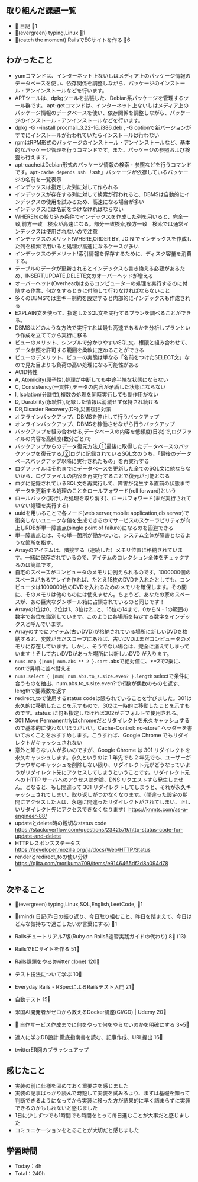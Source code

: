 
## 取り組んだ課題一覧

- :memo: 日記 :tomato:1
- :deciduous_tree:(evergreen) typing,Linux :tomato:1
- :stars:(catch the moment) RailsでECサイトを作る :tomato:6

## わかったこと

- yumコマンドは、インターネット上ないしはメディア上のパッケージ情報のデータベースを使い、依存関係を調整しながら、パッケージのインストール・アンインストールなどを行います。
- APTツールは、dpkgツールを拡張した、Debian系パッケージを管理するツール群です。
apt-getコマンドは、インターネット上ないしはメディア上のパッケージ情報のデータベースを使い、依存関係を調整しながら、パッケージのインストール・アンインストールなどを行います。
- dpkg -G --install procmail_3.22-16_i386.deb , -G optionで新バージョンがすでにインストールが行われていたらインストールは行わない
- rpmはRPM形式のパッケージのインストール・アンインストールなど、基本的なパッケージ管理を行うコマンドです。また、パッケージの参照および検査も行えます。
- apt-cacheはDebian形式のパッケージ情報の検索・参照などを行うコマンドです。`apt-cache depends ssh` 「ssh」パッケージが依存しているパッケージの名前を一覧表示
- インデックスは指定した列に対して作られる
- インデックスが存在する列に対して検索が行われると、DBMSは自動的にインデックスの使用を試みるため、高速になる場合が多い
- インデックスには名前をつけなければならない
- WHERE句の絞り込み条件でインデックスを作成した列を用いると、完全一致,前方一致　検索が高速になる。部分一致検索,後方一致　検索では通常インデックスは使用されないので注意
- インデックスのメリット!WHERE,ORDER BY, JOIN でインデックスを作成した列を検索で用いると処理が高速になるケースが多い
- インデックスのデメリット!索引情報を保存するために、ディスク容量を消費する。
- テーブルのデータが更新されるとインデックスも書き換える必要があるため、INSERT,UPDATE,DELETE文のオーバーヘッドが増える
- オーバーヘッド(Overhead)はあるコンピューターの処理を実行するのに付随する作業、何かをするときに付随して行わなければならないこと
- 多くのDBMSでは主キー制約を設定すると内部的にインデックスも作成される
- EXPLAIN文を使って、指定したSQL文を実行するプランを調べることができる。
- DBMSはどのような方法で実行すれば最も高速であるかを分析しプランという作成を立ててから実行に移る
- ビューのメリット、シンプルで分かりやすいSQL文、権限と組み合わせて、データ参照を許可する範囲を柔軟に定めることができる
- ビューのデメリット、ビューの実態は単なる「名前をつけたSELECT文」なので見た目よりも負荷の高い処理になる可能性がある
- ACID特性
- A, Atomicity(原子性),処理が中断しても中途半端な状態にならない
- C, Consistency(一貫性),データの内容が矛盾した状態にならない
- I, Isolation(分離性),複数の処理を同時実行しても副作用がない
- D, Durability(永続性),記録した情報は消滅せず保持され続ける
- DR,Disaster Recovery(DR),災害復旧対策
- オフラインバックアップ、DBMSを停止して行うバックアップ
- オンラインバックアップ、DBMSを稼働させながら行うバックアップ
- バックアップを組み合わせる,データベースの内容を低頻度(日次)で,ログファイルの内容を高頻度(数分ごと)で
- バックアップからのデータ復元方法,①最後に取得したデータベースのバックアップを復元する,②ログに記録されているSQL文のうち、「最後のデータベースバックアップ以降に実行されたもの」を再実行する
- ログファイルはそれまでにデータベースを更新した全てのSQL文に他ならないから、ログファイルの内容を再実行することで復元が可能となる
- ログに記録されているSQL文を再実行して、障害が発生する直前の状態までデータを更新する処理のことをロールフォワード(roll forward)という
- ロールバック(実行した処理を取り消す)、ロールフォワード(まだ実行されていない処理を実行する)
- uuidを用いることで各ノード(web server,mobile application,db server)で衝突しないユニークな値を生成できるのでサービスのスケーラビリティが向上しRDBが単一障害点(single point of failure)になるのを回避できる
- 単一障害点とは、その単一箇所が働かないと、システム全体が障害となるような箇所を指す。
- Arrayのアイテムは、隣接する（連続した）メモリ位置に格納されています。一緒に保存されているので、アイテムのコレクション全体をチェックするのは簡単です。
- 自宅のスペースがコンピュータのメモリに例えられるのです。1000000個のスペースがあるアレイを作れば、たとえ15枚のDVDを入れたとしても、コンピュータは1000000枚のDVDを入れるためのメモリを確保します。その間に、そのメモリは他のものには使えません。ちょうど、あなたの家のスペースが、あの巨大なダンボール箱に占領されているのと同じです！
- Arrayの1位は0、2位は1、3位は2...と、15位の14まで、0からN - 1の範囲の数字で各位を識別しています。このように各場所を特定する数字をインデックスと呼んでいます。
- Arrayのすでにアイテム(古いDVD)が格納されている場所に新しいDVDを格納すると、変数がまだスコープにあれば、古いDVDはまだコンピュータのメモリに存在しています。しかし、そうでない場合は、完全に消えてしまっています！そして古いDVDがあった場所には新しいDVD が入ります。
- `nums.map {|num| num.abs ** 2 }.sort` .absで絶対値に、**2で2乗に、sortで昇順に並べ替える
- `nums.select { |num| num.abs.to_s.size.even? }.length` selectで条件に合うものを抽出、num.abs.to_s.size.even?で桁数が偶数のものを返す、lengthで要素数を返す
- redirect_toで使用するstatus codeは限られていることを学びました。301は永久的に移動したことを示すもので、302は一時的に移動したことを示すものです。status: に何も指定しなければ302がデフォルトで使用される。
- 301 Move Permanentrlyはchromeだとリダイレクトを永久キャッシュするので基本的に使わないほうがいい。Cache-Control: no-store" ヘッダーを書いておくことをおすすめします。こうすれば、Google Chrome でもリダイレクトがキャッシュされない 
- 意外と知らない人が多いのですが、Google Chrome は 301 リダイレクトを永久キャッシュします。永久というのは 1 年先でも 2 年先でも、ユーザーがブラウザのキャッシュを削除しない限り、リダイレクト元がどうなっていようがリダイレクト先にアクセスしてしまうということです。リダイレクト元への HTTP サーバへのアクセスは勿論、DNS リクエストすら発生しません。となると、もし間違って 301 リダイレクトしてしまうと、それが永久キャッシュされてしまい、取り返しがつかなくなります。（間違った設定の期間にアクセスした人は、永遠に間違ったリダイレクトがされてしまい、正しいリダイレクト先にアクセスできなくなります）https://knmts.com/as-a-engineer-88/
- updateとdelete時の親切なstatus code https://stackoverflow.com/questions/2342579/http-status-code-for-update-and-delete
- HTTPレスポンスステータス https://developer.mozilla.org/ja/docs/Web/HTTP/Status
- renderとredirect_toの使い分け https://qiita.com/morikuma709/items/e9146465df2d8a094d78
- 

## 次やること

- :deciduous_tree:(evergreen) typing,Linux,SQL,English,LeetCode, :tomato:1
- :memo:(mind) 日記(昨日の振り返り、今日取り組むこと、昨日を踏まえて、今日はどんな気持ちで過ごしたいか言葉にする) :tomato:1

- Railsチュートリアル7版(Ruby on Rails5速習実践ガイドの代わり) 8:tomato: (13)
- RailsでECサイトを作る 51:tomato:
- Rails課題をやる(twitter clone) 120:tomato:
- テスト技法について学ぶ 10:tomato:
- Everyday Rails - RSpecによるRailsテスト入門 21:tomato:
- 自動テスト 15:tomato:
- 米国AI開発者がゼロから教えるDocker講座(CI/CD) | Udemy 20:tomato:
- :compass: 自作サービス作成までに何をやって何をやらないのかを明確にする 3~5:tomato:

- 達人に学ぶDB設計 徹底指南書を読む、記事作成、URL提出 16:tomato:
- twitterER図のブラッシュアップ

## 感じたこと

- 実装の前に仕様を固めておく重要さを感じました
- 実装の記事ばっかり読んで時短して実装を試みるより、まずは基礎を知って判断できるようになってから実装に移った方が結果的に早く詰まらずに実装できるのかもしれないと感じました
- 1日に少しずつでも1時間でも時間をとって毎日進むことが大事だと感じました
- コミュニケーションをとることが大切だと感じました

## 学習時間

- Today：4h
- Total：240h
